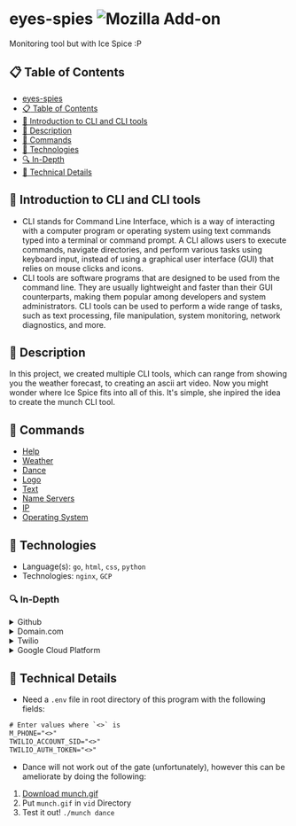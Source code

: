 # eyes-spies ![Mozilla Add-on](https://img.shields.io/amo/stars/dustman)
Monitoring tool but with Ice Spice :P

## :clipboard: Table of Contents
- [eyes-spies](https://github.com/gorbe2002/eyes-spies#eyes-spies)
- [:clipboard: Table of Contents](https://github.com/gorbe2002/eyes-spies#clipboard-table-of-contents)
- [:thought_balloon: Introduction to CLI and CLI tools](https://github.com/gorbe2002/eyes-spies#thought_balloon-introduction-to-cli-and-cli-tools)
- [:memo: Description](https://github.com/gorbe2002/eyes-spies#memo-description)
- [:open_book: Commands](https://github.com/gorbe2002/eyes-spies#open_book-commands)
- [:microscope: Technologies](https://github.com/gorbe2002/eyes-spies#microscope-technologies)
- [:mag: In-Depth](https://github.com/gorbe2002/eyes-spies#mag-in-depth)
- [:blue_book: Technical Details](https://github.com/gorbe2002/eyes-spies#blue_book-technical-details)

## :thought_balloon: Introduction to CLI and CLI tools
- CLI stands for Command Line Interface, which is a way of interacting with a computer program or operating system using text commands typed into a terminal or command prompt. A CLI allows users to execute commands, navigate directories, and perform various tasks using keyboard input, instead of using a graphical user interface (GUI) that relies on mouse clicks and icons.
- CLI tools are software programs that are designed to be used from the command line. They are usually lightweight and faster than their GUI counterparts, making them popular among developers and system administrators. CLI tools can be used to perform a wide range of tasks, such as text processing, file manipulation, system monitoring, network diagnostics, and more.

## :memo: Description
In this project, we created multiple CLI tools, which can range from showing you the weather forecast, to creating an ascii art video. Now you might wonder where Ice Spice fits into all of this. It's simple, she inpired the idea to create the munch CLI tool.

## :open_book: Commands
- [Help](https://github.com/gorbe2002/eyes-spies/wiki#help)
- [Weather](https://github.com/gorbe2002/eyes-spies/wiki#weather)
- [Dance](https://github.com/gorbe2002/eyes-spies/wiki#dance)
- [Logo](https://github.com/gorbe2002/eyes-spies/wiki#logo)
- [Text](https://github.com/gorbe2002/eyes-spies/wiki#text)
- [Name Servers](https://github.com/gorbe2002/eyes-spies/wiki#name-servers)
- [IP](https://github.com/gorbe2002/eyes-spies/wiki#ip)
- [Operating System](https://github.com/gorbe2002/eyes-spies/wiki#operating-system)

## :microscope: Technologies
- Language(s): `go`, `html`, `css`, `python`
- Technologies: `nginx`, `GCP`

### :mag: In-Depth
<!-- Github -->
<details>
	<summary>Github</summary>

- Projects

- Issues

- Code (Source Code)

- CODEOWNERS

- Branch Protections

- Wiki

- Dependency Graph (Exported SBOM to do some analysis)

- CITATIONS

- SECURITY Policy

- Code of Conduct

</details>

<!-- Domain.com -->
<details>
	<summary>Domain.com</summary>

- Custom Nameservers to Google Cloud Platform

- Our Spice-y domain: http://espies.tech/. Check it out!

</details>

<!-- Twilio -->
<details>
	<summary>Twilio</summary>

- Send SMS

</details>

<!-- GCP -->
<details>
    <summary>Google Cloud Platform</summary>

- Compute Engine

    - VM Instances

- Network Services

    - Cloud DNS

- IAM & Admin

    - IAM

    - Identity & Organization

    - Service Accounts

- VCP Network

    - IP Addresses

    - Shared VPC

</details>

## :blue_book: Technical Details
- Need a `.env` file in root directory of this program with the following fields:
```txt
# Enter values where `<>` is
M_PHONE="<>"
TWILIO_ACCOUNT_SID="<>"
TWILIO_AUTH_TOKEN="<>"
```

- Dance will not work out of the gate (unfortunately), however this can be ameliorate by doing the following:
1. [Download munch.gif](https://drive.google.com/u/1/uc?id=1FFX4jj5EMxLRmfuZ6-LGJpG6RaSfMQz2&export=download)
1. Put `munch.gif` in `vid` Directory
1. Test it out! `./munch dance`
